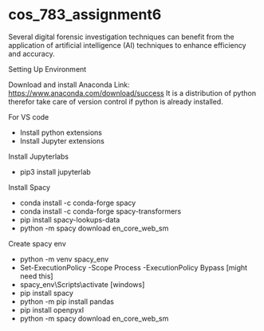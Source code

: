 # cos_783_assignment6
Several digital forensic investigation techniques can benefit from the application of artificial intelligence (AI) techniques to enhance efficiency and accuracy. 

Setting Up Environment

Download and install Anaconda 
Link: https://www.anaconda.com/download/success
It is a distribution of python therefor take care of version control if python is already installed.

For VS code
- Install python extensions
- Install Jupyter extensions

Install Jupyterlabs

- pip3 install jupyterlab    

Install Spacy

- conda install -c conda-forge spacy
- conda install -c conda-forge spacy-transformers
- pip install spacy-lookups-data
- python -m spacy download en_core_web_sm

Create spacy env

- python -m venv spacy_env    
- Set-ExecutionPolicy -Scope Process -ExecutionPolicy Bypass [might need this]
- spacy_env\Scripts\activate [windows]
- pip install spacy
- python -m pip install pandas
- pip install openpyxl    
- python -m spacy download en_core_web_sm
